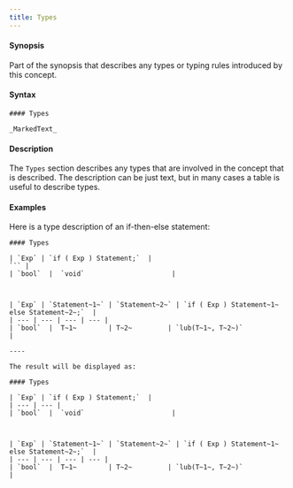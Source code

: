 ```yaml
---
title: Types
---
```


#### Synopsis

Part of the synopsis that describes any types or typing rules introduced by this concept.

#### Syntax

```
#### Types

_MarkedText_
```

#### Description

The `Types` section describes any types that are involved in the concept that is described.
The description can be just text, but in many cases a table is useful to describe types.


#### Examples

Here is a type description of an if-then-else statement:

```
#### Types

| `Exp` | `if ( Exp ) Statement;`  |
``` | 
| `bool`  |  `void`                      |



| `Exp` | `Statement~1~` | `Statement~2~` | `if ( Exp ) Statement~1~ else Statement~2~;`  |
| --- | --- | --- | --- |
| `bool`  |  T~1~        | T~2~         | `lub(T~1~, T~2~)`                               |

----

The result will be displayed as:

#### Types

| `Exp` | `if ( Exp ) Statement;`  |
| --- | --- |
| `bool`  |  `void`                      |



| `Exp` | `Statement~1~` | `Statement~2~` | `if ( Exp ) Statement~1~ else Statement~2~;`  |
| --- | --- | --- | --- |
| `bool`  |  T~1~        | T~2~         | `lub(T~1~, T~2~)`                               |



